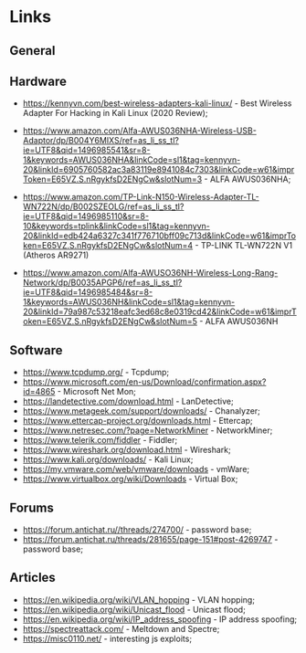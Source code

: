 # Links

## General

## Hardware

- https://kennyvn.com/best-wireless-adapters-kali-linux/ - Best Wireless Adapter For Hacking in Kali Linux (2020 Review);

- https://www.amazon.com/Alfa-AWUS036NHA-Wireless-USB-Adaptor/dp/B004Y6MIXS/ref=as_li_ss_tl?ie=UTF8&qid=1496985541&sr=8-1&keywords=AWUS036NHA&linkCode=sl1&tag=kennyvn-20&linkId=6905760582ac3a83119e8941084c7303&linkCode=w61&imprToken=E65VZ.S.nRgykfsD2ENgCw&slotNum=3 -
 ALFA AWUS036NHA;
 
- https://www.amazon.com/TP-Link-N150-Wireless-Adapter-TL-WN722N/dp/B002SZEOLG/ref=as_li_ss_tl?ie=UTF8&qid=1496985110&sr=8-10&keywords=tplink&linkCode=sl1&tag=kennyvn-20&linkId=edb424a6327c341f776710bff09c713d&linkCode=w61&imprToken=E65VZ.S.nRgykfsD2ENgCw&slotNum=4 -
 TP-LINK TL-WN722N V1 (Atheros AR9271)

- https://www.amazon.com/Alfa-AWUSO36NH-Wireless-Long-Rang-Network/dp/B0035APGP6/ref=as_li_ss_tl?ie=UTF8&qid=1496985484&sr=8-1&keywords=AWUS036NH&linkCode=sl1&tag=kennyvn-20&linkId=79a987c53218eafc3ed68c8e0319cd42&linkCode=w61&imprToken=E65VZ.S.nRgykfsD2ENgCw&slotNum=5 -
 ALFA AWUS036NH
 
## Software

- https://www.tcpdump.org/ - Tcpdump;
- https://www.microsoft.com/en-us/Download/confirmation.aspx?id=4865 - Microsoft Net Mon;
- https://landetective.com/download.html - LanDetective;
- https://www.metageek.com/support/downloads/ - Chanalyzer;
- https://www.ettercap-project.org/downloads.html - Ettercap;
- https://www.netresec.com/?page=NetworkMiner - NetworkMiner;
- https://www.telerik.com/fiddler - Fiddler;
- https://www.wireshark.org/download.html - Wireshark;
- https://www.kali.org/downloads/ - Kali Linux;
- https://my.vmware.com/web/vmware/downloads - vmWare;
- https://www.virtualbox.org/wiki/Downloads - Virtual Box;

## Forums

- https://forum.antichat.ru//threads/274700/ - password base;
- https://forum.antichat.ru/threads/281655/page-151#post-4269747 - password base;

## Articles

- https://en.wikipedia.org/wiki/VLAN_hopping - VLAN hopping;
- https://en.wikipedia.org/wiki/Unicast_flood - Unicast flood;
- https://en.wikipedia.org/wiki/IP_address_spoofing - IP address spoofing;
- https://spectreattack.com/ - Meltdown and Spectre;
- https://misc0110.net/ - interesting js exploits;

